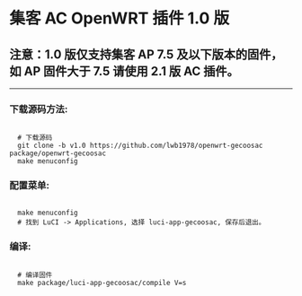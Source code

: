 # 集客 AC OpenWRT 插件 1.0 版
## 注意：1.0 版仅支持集客 AP 7.5 及以下版本的固件，如 AP 固件大于 7.5 请使用 2.1 版 AC 插件。
-------------------------------------------

### 下载源码方法:

 ```Brach

   # 下载源码
   git clone -b v1.0 https://github.com/lwb1978/openwrt-gecoosac package/openwrt-gecoosac
   make menuconfig

 ```

### 配置菜单:

 ```Brach

   make menuconfig
   # 找到 LuCI -> Applications, 选择 luci-app-gecoosac, 保存后退出。

 ```

### 编译:

 ```Brach

   # 编译固件
   make package/luci-app-gecoosac/compile V=s

 ```
